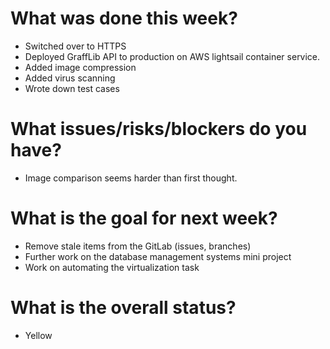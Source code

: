 # What was done this week?

- Switched over to HTTPS
- Deployed GraffLib API to production on AWS lightsail container service.
- Added image compression
- Added virus scanning
- Wrote down test cases

# What issues/risks/blockers do you have?

- Image comparison seems harder than first thought.

# What is the goal for next week?

- Remove stale items from the GitLab (issues, branches)
- Further work on the database management systems mini project
- Work on automating the virtualization task

# What is the overall status?

- Yellow
